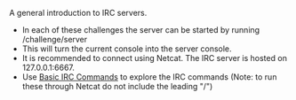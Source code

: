 A general introduction to IRC servers. 
- In each of these challenges the server can be started by running /challenge/server
- This will turn the current console into the server console.
- It is recommended to connect using Netcat. The IRC server is hosted on 127.0.0.1:6667.
- Use [Basic IRC Commands](https://www.mirc.com/help/html/index.html?basic_irc_commands.html) to explore the IRC commands (Note: to run these through Netcat do not include the leading "/") 

